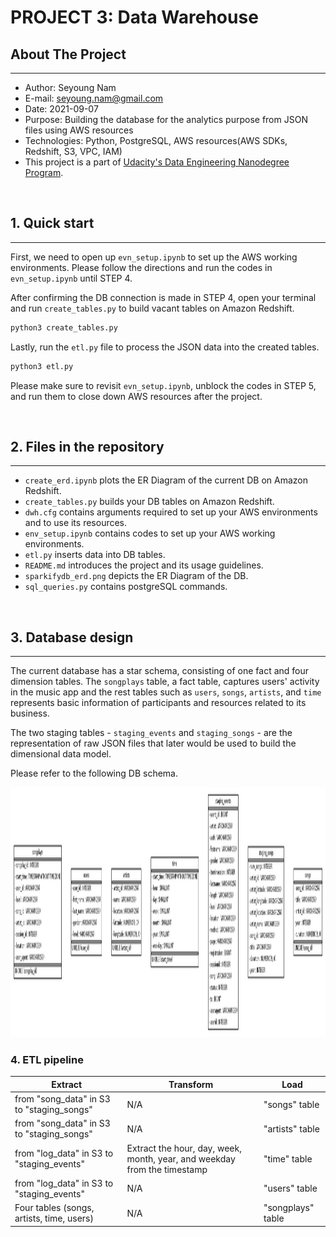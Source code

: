 # PROJECT 3: Data Warehouse

## About The Project
<hr>

- Author: Seyoung Nam
- E-mail: seyoung.nam@gmail.com
- Date: 2021-09-07
- Purpose: Building the database for the analytics purpose from JSON files using AWS resources
- Technologies: Python, PostgreSQL, AWS resources(AWS SDKs, Redshift, S3, VPC, IAM)
- This project is a part of <a href="https://www.udacity.com/course/data-engineer-nanodegree--nd027" target="_blank">Udacity's Data Engineering Nanodegree Program</a>.

<br>

## 1. Quick start
<hr>

First, we need to open up `evn_setup.ipynb` to set up the AWS working environments. Please follow the directions and run the codes in `evn_setup.ipynb` until STEP 4.

After confirming the DB connection is made in STEP 4, open your terminal and run `create_tables.py` to build vacant tables on Amazon Redshift.

```py
python3 create_tables.py
```

Lastly, run the `etl.py` file to process the JSON data into the created tables.

```py
python3 etl.py
```

Please make sure to revisit `evn_setup.ipynb`, unblock the codes in STEP 5, and run them to close down AWS resources after the project.

<br>

## 2. Files in the repository
<hr>

- `create_erd.ipynb` plots the ER Diagram of the current DB on Amazon Redshift.
- `create_tables.py` builds your DB tables on Amazon Redshift.
- `dwh.cfg` contains arguments required to set up your AWS environments and to use its resources.
- `env_setup.ipynb` contains codes to set up your AWS working environments.
- `etl.py` inserts data into DB tables.
- `README.md` introduces the project and its usage guidelines.
- `sparkifydb_erd.png` depicts the ER Diagram of the DB.
- `sql_queries.py` contains postgreSQL commands.

<br>

## 3. Database design
<hr>

The current database has a star schema, consisting of one fact and four dimension tables. The `songplays` table, a fact table, captures users' activity in the music app and the rest tables such as `users`, `songs`, `artists`, and `time` represents basic information of participants and resources related to its business.

The two staging tables - `staging_events` and `staging_songs` - are the representation of raw JSON files that later would be used to build the dimensional data model.

Please refer to the following DB schema.

<img src="sparkifydb_erd.png" alt="ERD" height="400">

<br>

### 4. ETL pipeline

| Extract             | Transform   | Load             |  
| ------------------- | ----------- | ---------------- |
| from "song_data" in S3 to "staging_songs" | N/A         | "songs" table    |
| from "song_data" in S3 to "staging_songs" | N/A         | "artists" table  |
| from "log_data" in S3 to "staging_events" | Extract the hour, day, week, month, year, and weekday from the timestamp | "time" table     |
| from "log_data" in S3 to "staging_events" | N/A         | "users" table     |
| Four tables (songs, artists, time, users)  | N/A         | "songplays" table     |

<br>


